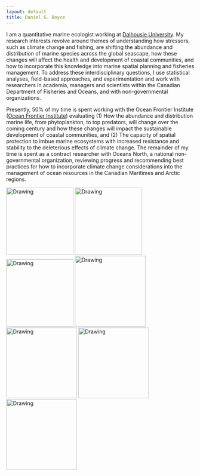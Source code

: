 ```yaml
---
layout: default
title: Daniel G. Boyce 
---
```


I am a quantitative marine ecologist working at [Dalhousie University][dalu]. My research interests revolve around themes of understanding how stressors, such as climate change and fishing, are shifting the abundance and distribution of marine species across the global seascape, how these changes will affect the health and development of coastal communities, and how to incorporate this knowledge into marine spatial planning and fisheries management. To address these interdisciplinary questions, I use statistical analyses, field-based approaches, and experimentation and work with researchers in academia, managers and scientists within the Canadian Department of Fisheries and Oceans, and with non-governmental organizations. 

Presently, 50% of my time is spent working with the Ocean Frontier Institute ([Ocean Frontier Institute][ofi]) evaluating (1) How the abundance and distribution marine life, from phytoplankton, to top predators, will change over the coming century and how these changes will impact the sustainable development of coastal communities, and (2) The capacity of spatial protection to imbue marine ecosystems with increased resistance and stability to the deleterious effects of climate change. The remainder of my time is spent as a contract researcher with Oceans North, a national non-governmental organization, reviewing progress and recommending best practices for how to incorporate climate change considerations into the management of ocean resources in the Canadian Maritimes and Arctic regions.


<img src="{{ site.baseurl }}/images/pic2w.jpg" alt="Drawing" style="height: 180px;"/> <img src="{{ site.baseurl }}/images/index3w.jpg" alt="Drawing" style="height: 180px;"/> <img src="{{ site.baseurl }}/images/pic5w.jpg" alt="Drawing" style="height: 180px;"/>
<img src="{{ site.baseurl }}/images/kielw.jpg" alt="Drawing" style="height: 189px;"/> <img src="{{ site.baseurl }}/images/IMG.175822w.jpg" alt="Drawing" style="height: 189px;"/> <img src="{{ site.baseurl }}/images/galapdivew.jpg" alt="Drawing" style="height: 189px;"/> <img src="{{ site.baseurl }}/images/IMG_71162w.jpg" alt="Drawing" style="height: 189px;"/>
 

[queensu]: http://queensu.ca/
[ofi]: http://oceanfrontierinstitute.com/
[dalu]: http://dal.ca/
[bio]: http://www.bio.gc.ca/index-en.php
[frank]: http://scholar.google.ca/citations?user=EhyO1TcAAAAJ
[leggett]: https://en.wikipedia.org/wiki/William_C._Leggett